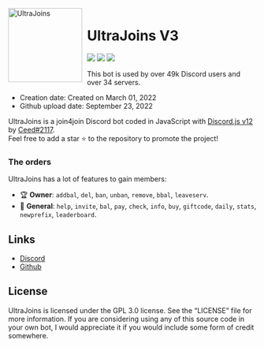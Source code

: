 <img width="150" height="150" align="left" style="float: left; margin: 0 10px 0 0;" alt="UltraJoins" src="https://cdn.discordapp.com/avatars/993439727409692693/756b13317a19532f9c3ceb8772c229e3.png?width=115&height=115">  

# UltraJoins V3

[![](https://img.shields.io/discord/1023159173611016232.svg?logo=discord&colorB=7289DA)](https://discord.gg/HpktxEGXJr)
[![](https://img.shields.io/badge/discord.js-v12.0.0--dev-blue.svg?logo=npm)](https://github.com/discordjs)
[![](https://img.shields.io/badge/paypal-donate-blue.svg)](https://www.paypal.me/niondiscord)

This bot is used by over 49k Discord users and over 34 servers.

* Creation date: Created on March 01, 2022
* Github upload date: September 23, 2022

UltraJoins is a join4join Discord bot coded in JavaScript with [Discord.js v12](https://discord.js.org) by [Ceed#2117](https://github.com/ceedledev).  
Feel free to add a star ⭐ to the repository to promote the project!

### The orders

UltraJoins has a lot of features to gain members:

*   🏆 **Owner**: `addbal`, `del`, `ban`, `unban`, `remove`, `bbal`, `leaveserv`. 
*   💎 **General**: `help`, `invite`, `bal`, `pay`, `check`, `info`, `buy`, `giftcode`, `daily`, `stats`, `newprefix`, `leaderboard`.

## Links

*   [Discord](https://discord.gg/HpktxEGXJr)
*   [Github](https://github.com/UltraJoins/UltraJoins)

## License

UltraJoins is licensed under the GPL 3.0 license. See the “LICENSE” file for more information. If you are considering using any of this source code in your own bot, I would appreciate it if you would include some form of credit somewhere.
